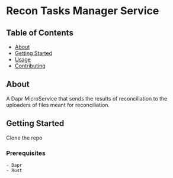 # Recon Tasks Manager Service

## Table of Contents

- [About](#about)
- [Getting Started](#getting_started)
- [Usage](#usage)
- [Contributing](../CONTRIBUTING.md)

## About <a name = "about"></a>

A Dapr MicroService that sends the results of reconciliation to the uploaders of files meant for reconciliation.

## Getting Started <a name = "getting_started"></a>

Clone the repo

### Prerequisites
```
- Dapr
- Rust
```

